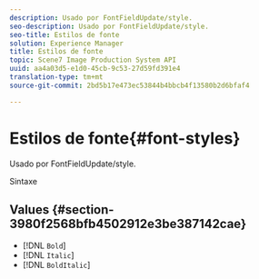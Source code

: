```yaml
---
description: Usado por FontFieldUpdate/style.
seo-description: Usado por FontFieldUpdate/style.
seo-title: Estilos de fonte
solution: Experience Manager
title: Estilos de fonte
topic: Scene7 Image Production System API
uuid: aa4a03d5-e1d0-45cb-9c53-27d59fd391e4
translation-type: tm+mt
source-git-commit: 2bd5b17e473ec53844b4bbcb4f13580b2d6bfaf4

---
```



# Estilos de fonte{#font-styles}

Usado por FontFieldUpdate/style.

Sintaxe

## Values {#section-3980f2568bfb4502912e3be387142cae}

* [!DNL `Bold`]
* [!DNL `Italic`]
* [!DNL `BoldItalic`]

